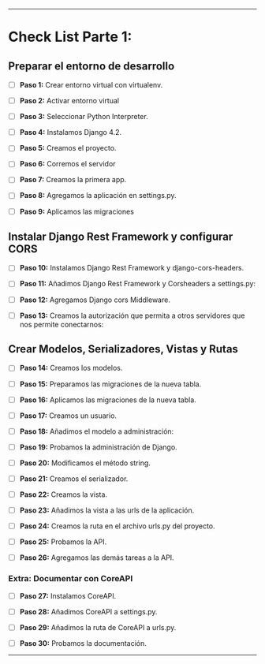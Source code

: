 
---
# Check List Parte 1:

## Preparar el entorno de desarrollo

- [ ] **Paso 1:** Crear entorno virtual con virtualenv.

- [ ] **Paso 2:** Activar entorno virtual

- [ ] **Paso 3:** Seleccionar Python Interpreter.

- [ ] **Paso 4:** Instalamos Django 4.2.

- [ ] **Paso 5:** Creamos el proyecto.

- [ ] **Paso 6:** Corremos el servidor

- [ ] **Paso 7:** Creamos la primera app.

- [ ] **Paso 8:** Agregamos la aplicación en settings.py.

- [ ] **Paso 9:** Aplicamos las migraciones

## Instalar Django Rest Framework y configurar CORS

- [ ] **Paso 10:** Instalamos Django Rest Framework y django-cors-headers.

- [ ] **Paso 11:** Añadimos Django Rest Framework y Corsheaders a settings.py:

- [ ] **Paso 12:** Agregamos Django cors Middleware.

- [ ] **Paso 13:** Creamos la autorización que permita a otros servidores que nos permite conectarnos:

## Crear Modelos, Serializadores, Vistas y Rutas

- [ ] **Paso 14:** Creamos los modelos.

- [ ] **Paso 15:** Preparamos las migraciones de la nueva tabla.

- [ ] **Paso 16:** Aplicamos las migraciones de la nueva tabla.

- [ ] **Paso 17:** Creamos un usuario.

- [ ] **Paso 18:** Añadimos el modelo a administración:

- [ ] **Paso 19:** Probamos la administración de Django.

- [ ] **Paso 20:** Modificamos el método string.

- [ ] **Paso 21:** Creamos el serializador.

- [ ] **Paso 22:** Creamos la vista.

- [ ] **Paso 23:** Añadimos la vista a las urls de la aplicación.

- [ ] **Paso 24:** Creamos la ruta en el archivo urls.py del proyecto.

- [ ] **Paso 25:** Probamos la API.

- [ ] **Paso 26:** Agregamos las demás tareas a la API.

### Extra: Documentar con CoreAPI

- [ ] **Paso 27:** Instalamos CoreAPI.

- [ ] **Paso 28:** Añadimos CoreAPI a settings.py.

- [ ] **Paso 29:** Añadimos la ruta de CoreAPI a urls.py.

- [ ] **Paso 30:** Probamos la documentación.

---